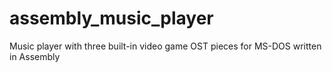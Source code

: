 # assembly_music_player
Music player with three built-in video game OST pieces for MS-DOS written in Assembly
